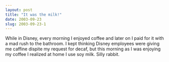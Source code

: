 ```yaml
---
layout: post
title: "It was the milk!"
date: 2003-09-23
slug: 2003-09-23-1
---
```


While in Disney, every morning I enjoyed coffee and later on I paid for it with a mad rush to the bathroom.  I kept thinking Disney employees were giving me caffine dispite my request for decaf, but this morning as I was enjoying my coffee I realized at home I use soy milk.  Silly rabbit.


